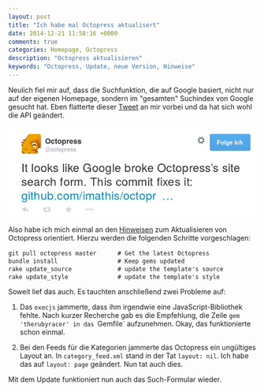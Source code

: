 ```yaml
---
layout: post
title: "Ich habe mal Octopress aktualisert"
date: 2014-12-21 11:58:16 +0000
comments: true
categories: Homepage, Octopress 
description: "Octopress aktualisieren"
keywords: "Octopress, Update, neue Version, Hinweise"
---
```


Neulich fiel mir auf, dass die Suchfunktion, die auf Google basiert,
nicht nur auf der eigenen Homepage, sondern im "gesamten" Suchindex
von Google gesucht hat. Eben flatterte dieser
[Tweet](https://twitter.com/octopress/status/546528904115404800) an
mir vorbei und da hat sich wohl die API geändert.

![Octopress-Tweet](/img/2014-12-21-octopress.png)

Also habe ich mich einmal an den
[Hinweisen](http://octopress.org/docs/updating/) zum Aktualisieren von
Octopress orientiert. Hierzu werden die folgenden Schritte vorgeschlagen:

```
git pull octopress master      # Get the latest Octopress
bundle install                 # Keep gems updated
rake update_source             # update the template's source
rake update_style              # update the template's style
```

Soweit lief das auch. Es tauchten anschließend zwei Probleme auf:

1. Das `execjs` jammerte, dass ihm irgendwie eine
   JavaScript-Bibliothek fehlte. Nach kurzer Recherche gab es die
   Empfehlung, die Zeile `gem 'therubyracer' in das `Gemfile`
   aufzunehmen. Okay, das funktionierte schon einmal.

2. Bei den Feeds für die Kategorien jammerte das Octopress ein
   ungültiges Layout an. In `category_feed.xml` stand in der Tat
   `layout: nil`. Ich habe das auf `layout: page` geändert. Nun tat
   auch dies.

Mit dem Update funktioniert nun auch das Such-Formular wieder. 
